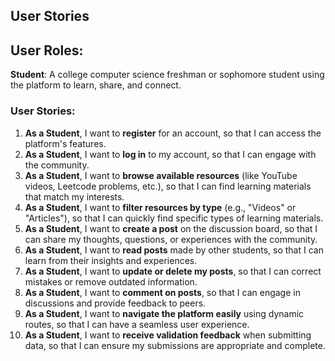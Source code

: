 ## User Stories


## User Roles:
**Student**: A college computer science freshman or sophomore student using the platform to learn, share, and connect.

### User Stories:

1. **As a Student**, I want to **register** for an account, so that I can access the platform's features.
2. **As a Student**, I want to **log in** to my account, so that I can engage with the community.
3. **As a Student**, I want to **browse available resources** (like YouTube videos, Leetcode problems, etc.), so that I can find learning materials that match my interests.
4. **As a Student**, I want to **filter resources by type** (e.g., "Videos" or "Articles"), so that I can quickly find specific types of learning materials.
5. **As a Student**, I want to **create a post** on the discussion board, so that I can share my thoughts, questions, or experiences with the community.
6. **As a Student**, I want to **read posts** made by other students, so that I can learn from their insights and experiences.
7. **As a Student**, I want to **update or delete my posts**, so that I can correct mistakes or remove outdated information.
8. **As a Student**, I want to **comment on posts**, so that I can engage in discussions and provide feedback to peers.
9. **As a Student**, I want to **navigate the platform easily** using dynamic routes, so that I can have a seamless user experience.
10. **As a Student**, I want to **receive validation feedback** when submitting data, so that I can ensure my submissions are appropriate and complete.
